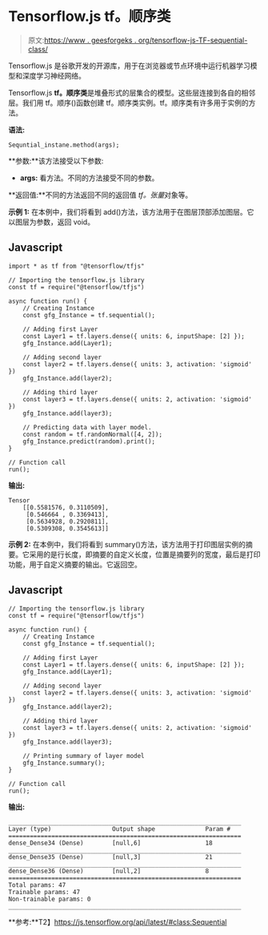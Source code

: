 # Tensorflow.js tf。顺序类

> 原文:[https://www . geesforgeks . org/tensorflow-js-TF-sequential-class/](https://www.geeksforgeeks.org/tensorflow-js-tf-sequential-class/)

Tensorflow.js 是谷歌开发的开源库，用于在浏览器或节点环境中运行机器学习模型和深度学习神经网络。

Tensorflow.js **tf。顺序类**是堆叠形式的层集合的模型。这些层连接到各自的相邻层。我们用 tf。顺序()函数创建 tf。顺序类实例。tf。顺序类有许多用于实例的方法。

**语法:**

```
Sequntial_instane.method(args);
```

**参数:**该方法接受以下参数:

*   **args:** 看方法。不同的方法接受不同的参数。

**返回值:**不同的方法返回不同的返回值 *tf。张量*对象等。

**示例 1:** 在本例中，我们将看到 add()方法，该方法用于在图层顶部添加图层。它以图层为参数，返回 void。

## Javascript

```
import * as tf from "@tensorflow/tfjs"

// Importing the tensorflow.js library
const tf = require("@tensorflow/tfjs")

async function run() {
    // Creating Instamce 
    const gfg_Instance = tf.sequential();

    // Adding first Layer 
    const Layer1 = tf.layers.dense({ units: 6, inputShape: [2] });
    gfg_Instance.add(Layer1);

    // Adding second layer 
    const layer2 = tf.layers.dense({ units: 3, activation: 'sigmoid' })
    gfg_Instance.add(layer2);

    // Adding third layer
    const layer3 = tf.layers.dense({ units: 2, activation: 'sigmoid' })
    gfg_Instance.add(layer3);

    // Predicting data with layer model.
    const random = tf.randomNormal([4, 2]);
    gfg_Instance.predict(random).print();
}

// Function call
run();
```

**输出:**

```
Tensor
    [[0.5581576, 0.3110509],
     [0.546664 , 0.3369413],
     [0.5634928, 0.2920811],
     [0.5309308, 0.3545613]]
```

**示例 2:** 在本例中，我们将看到 summary()方法，该方法用于打印图层实例的摘要。它采用的是行长度，即摘要的自定义长度，位置是摘要列的宽度，最后是打印功能，用于自定义摘要的输出。它返回空。

## Javascript

```
// Importing the tensorflow.js library
const tf = require("@tensorflow/tfjs")

async function run() {
    // Creating Instamce 
    const gfg_Instance = tf.sequential();

    // Adding first Layer 
    const Layer1 = tf.layers.dense({ units: 6, inputShape: [2] });
    gfg_Instance.add(Layer1);

    // Adding second layer 
    const layer2 = tf.layers.dense({ units: 3, activation: 'sigmoid' })
    gfg_Instance.add(layer2);

    // Adding third layer
    const layer3 = tf.layers.dense({ units: 2, activation: 'sigmoid' })
    gfg_Instance.add(layer3);

    // Printing summary of layer model 
    gfg_Instance.summary();
}

// Function call
run();
```

**输出:**

```
_________________________________________________________________
Layer (type)                 Output shape              Param #   
=================================================================
dense_Dense34 (Dense)        [null,6]                  18        
_________________________________________________________________
dense_Dense35 (Dense)        [null,3]                  21        
_________________________________________________________________
dense_Dense36 (Dense)        [null,2]                  8         
=================================================================
Total params: 47
Trainable params: 47
Non-trainable params: 0
_________________________________________________________________
```

**参考:**T2】https://js.tensorflow.org/api/latest/#class:Sequential